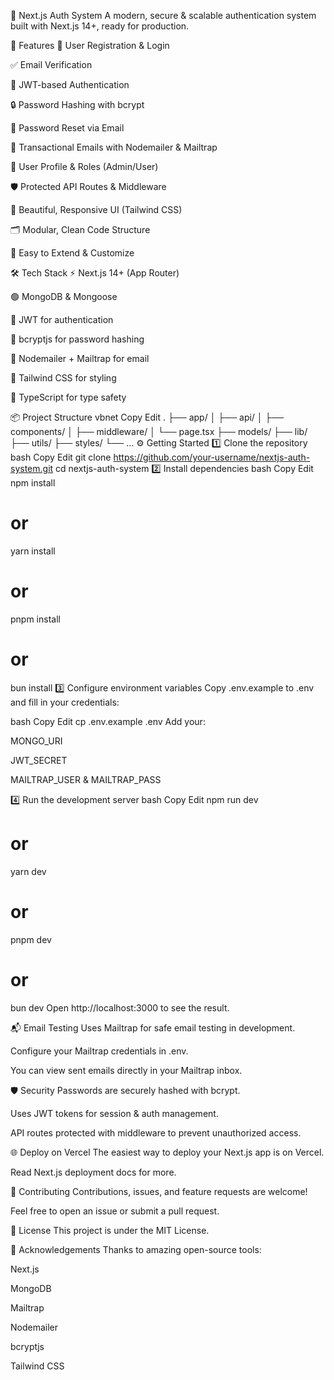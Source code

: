 🔐 Next.js Auth System
A modern, secure & scalable authentication system built with Next.js 14+, ready for production.

🚀 Features
📝 User Registration & Login

✅ Email Verification

🔑 JWT-based Authentication

🔒 Password Hashing with bcrypt

🔁 Password Reset via Email

📨 Transactional Emails with Nodemailer & Mailtrap

👤 User Profile & Roles (Admin/User)

🛡️ Protected API Routes & Middleware

🌙 Beautiful, Responsive UI (Tailwind CSS)

🗂️ Modular, Clean Code Structure

🧪 Easy to Extend & Customize

🛠️ Tech Stack
⚡ Next.js 14+ (App Router)

🟢 MongoDB & Mongoose

🔐 JWT for authentication

🔑 bcryptjs for password hashing

📧 Nodemailer + Mailtrap for email

💅 Tailwind CSS for styling

🧰 TypeScript for type safety

📦 Project Structure
vbnet
Copy
Edit
.
├── app/
│   ├── api/
│   ├── components/
│   ├── middleware/
│   └── page.tsx
├── models/
├── lib/
├── utils/
├── styles/
└── ...
⚙️ Getting Started
1️⃣ Clone the repository
bash
Copy
Edit
git clone https://github.com/your-username/nextjs-auth-system.git
cd nextjs-auth-system
2️⃣ Install dependencies
bash
Copy
Edit
npm install
# or
yarn install
# or
pnpm install
# or
bun install
3️⃣ Configure environment variables
Copy .env.example to .env and fill in your credentials:

bash
Copy
Edit
cp .env.example .env
Add your:

MONGO_URI

JWT_SECRET

MAILTRAP_USER & MAILTRAP_PASS

4️⃣ Run the development server
bash
Copy
Edit
npm run dev
# or
yarn dev
# or
pnpm dev
# or
bun dev
Open http://localhost:3000 to see the result.

📬 Email Testing
Uses Mailtrap for safe email testing in development.

Configure your Mailtrap credentials in .env.

You can view sent emails directly in your Mailtrap inbox.

🛡️ Security
Passwords are securely hashed with bcrypt.

Uses JWT tokens for session & auth management.

API routes protected with middleware to prevent unauthorized access.

🌐 Deploy on Vercel
The easiest way to deploy your Next.js app is on Vercel.

Read Next.js deployment docs for more.

🙌 Contributing
Contributions, issues, and feature requests are welcome!

Feel free to open an issue or submit a pull request.

📄 License
This project is under the MIT License.

🙏 Acknowledgements
Thanks to amazing open-source tools:

Next.js

MongoDB

Mailtrap

Nodemailer

bcryptjs

Tailwind CSS

